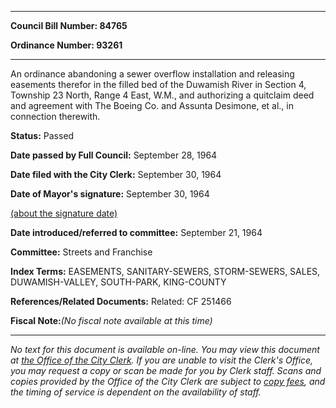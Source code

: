 

********

**Council Bill Number: 84765**
   
**Ordinance Number: 93261**
********

 An ordinance abandoning a sewer overflow installation and releasing easements therefor in the filled bed of the Duwamish River in Section 4, Township 23 North, Range 4 East, W.M., and authorizing a quitclaim deed and agreement with The Boeing Co. and Assunta Desimone, et al., in connection therewith.

**Status:** Passed
   
**Date passed by Full Council:** September 28, 1964
   
**Date filed with the City Clerk:** September 30, 1964
   
**Date of Mayor's signature:** September 30, 1964
   
[(about the signature date)](/~public/approvaldate.htm)
   
   
   
**Date introduced/referred to committee:** September 21, 1964
   
**Committee:** Streets and Franchise
   
   
**Index Terms:** EASEMENTS, SANITARY-SEWERS, STORM-SEWERS, SALES, DUWAMISH-VALLEY, SOUTH-PARK, KING-COUNTY

**References/Related Documents:** Related: CF 251466

**Fiscal Note:**_(No fiscal note available at this time)_
********

_No text for this document is available on-line. You may view this document at [the Office of the City Clerk](http://www.seattle.gov/leg/clerk/contactUs.htm). If you are unable to visit the Clerk's Office, you may request a copy or scan be made for you by Clerk staff. Scans and copies provided by the Office of the City Clerk are subject to [copy fees](http://clerk.seattle.gov/~public/clerkfees.htm), and the timing of service is dependent on the availability of staff._

